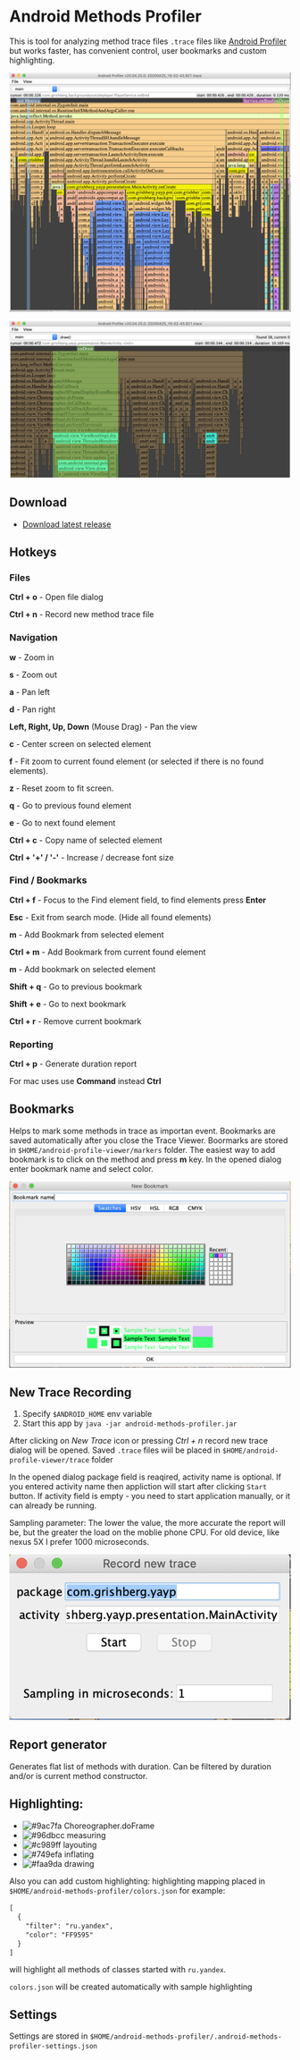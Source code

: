 # Android Methods Profiler
This is tool for analyzing method trace files `.trace` files like [Android Profiler](https://developer.android.com/studio/profile/android-profiler) but works faster, has convenient control, user bookmarks and custom highlighting.

![preview](assets/preview.png)

![find in trace](assets/find.png)

## Download
- [Download latest release](https://github.com/Grigory-Rylov/android-methods-profiler/releases)

## Hotkeys
### Files
**Ctrl + o** - Open file dialog

**Ctrl + n** - Record new method trace file

### Navigation
**w** - Zoom in

**s** - Zoom out

**a** - Pan left

**d** - Pan right

**Left, Right, Up, Down** (Mouse Drag) -  Pan the view 

**c** - Center screen on selected element

**f** - Fit zoom to current found element (or selected if there is no found elements).

**z** - Reset zoom to fit screen.

**q** - Go to previous found element

**e** - Go to next found element

**Ctrl + c** - Copy name of selected element

**Ctrl + '+' / '-'** - Increase / decrease font size

### Find / Bookmarks
**Ctrl + f** - Focus to the Find element field, to find elements press **Enter**

**Esc** - Exit from search mode. (Hide all found elements)

**m** - Add Bookmark from selected element

**Ctrl + m** - Add Bookmark from current found element

**m** - Add bookmark on selected element

**Shift + q** - Go to previous bookmark

**Shift + e** - Go to next bookmark

**Ctrl + r** - Remove current bookmark

### Reporting
**Ctrl + p** - Generate duration report

For mac uses use **Command** instead **Ctrl**

## Bookmarks
Helps to mark some methods in trace as importan event.
Bookmarks are saved automatically after you close the Trace Viewer.
Boormarks are stored in `$HOME/android-profile-viewer/markers` folder.
The easiest way to add bookmark is to click on the method and press **m** key.
In the opened dialog enter bookmark name and select color.

![Add bookmarks](assets/add_bookmark.png)

## New Trace Recording
1) Specify `$ANDROID_HOME` env variable
2) Start this app by `java -jar android-methods-profiler.jar`

After clicking on *New Trace* icon or pressing *Ctrl + n* record new trace dialog will be opened.
Saved `.trace` files wiil be placed in `$HOME/android-profile-viewer/trace` folder

In the opened dialog package field is reaqired, activity name is optional.
If you entered activity name then appliction will start after clicking `Start` button.
If activity field is empty - you need to start application manually, or it can already be running.

Sampling parameter: The lower the value, the more accurate the report will be, but the greater the load on the moblie phone CPU. For old device, like nexus 5X I prefer 1000 microseconds.
 
![Record new trace](assets/record_new_trace.png)

## Report generator
Generates flat list of methods with duration. Can be filtered by duration and/or is current method constructor.

## Highlighting: 
- ![#9ac7fa](https://placehold.it/20/9ac7fa?text=+) Choreographer.doFrame
- ![#96dbcc](https://placehold.it/20/96dbcc?text=+) measuring
- ![#c989ff](https://placehold.it/20/c989ff?text=+) layouting
- ![#749efa](https://placehold.it/20/749efa?text=+) inflating
- ![#faa9da](https://placehold.it/20/faa9da?text=+) drawing

Also you can add custom highlighting:
highlighting mapping placed in `$HOME/android-methods-profiler/colors.json`
for example:
```
[
  {
    "filter": "ru.yandex",
    "color": "FF9595"
  }
]
```
will highlight all methods of classes started with `ru.yandex`.

`colors.json` will be created automatically with sample highlighting

## Settings
Settings are stored in `$HOME/android-methods-profiler/.android-methods-profiler-settings.json`
